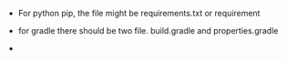 - For python pip, the file might be requirements.txt or requirement

- for gradle there should be two file. build.gradle and properties.gradle

- 